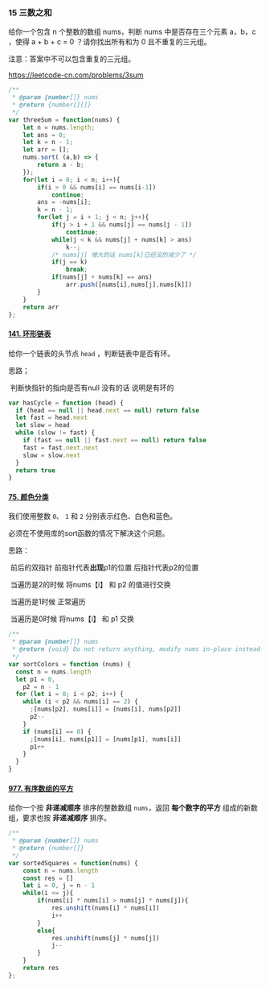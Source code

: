 ### 15 三数之和

给你一个包含 n 个整数的数组 nums，判断 nums 中是否存在三个元素 a，b，c ，使得 a + b + c = 0 ？请你找出所有和为 0 且不重复的三元组。

注意：答案中不可以包含重复的三元组。

https://leetcode-cn.com/problems/3sum

```javascript
/**
 * @param {number[]} nums
 * @return {number[][]}
 */
var threeSum = function(nums) {
    let n = nums.length;
    let ans = 0;
    let k = n - 1;
    let arr = [];
    nums.sort( (a,b) => {
        return a - b; 
    });
    for(let i = 0; i < n; i++){
        if(i > 0 && nums[i] == nums[i-1])
            continue;
        ans = -nums[i];
        k = n - 1;
        for(let j = i + 1; j < n; j++){
            if(j > i + 1 && nums[j] == nums[j - 1])
                continue;
            while(j < k && nums[j] + nums[k] > ans)
                k--;
            /* nums[j] 增大的话 nums[k]已经没的减少了 */
            if(j == k)
                break;
            if(nums[j] + nums[k] == ans)
                arr.push([nums[i],nums[j],nums[k]])
        }
    }
    return arr
};
```

#### [141. 环形链表](https://leetcode-cn.com/problems/linked-list-cycle/)

给你一个链表的头节点 `head` ，判断链表中是否有环。

思路；

​	判断快指针的指向是否有null 没有的话 说明是有环的

```javascript
var hasCycle = function (head) {
  if (head == null || head.next == null) return false
  let fast = head.next
  let slow = head
  while (slow != fast) {
    if (fast == null || fast.next == null) return false
    fast = fast.next.next
    slow = slow.next
  }
  return true
}

```

#### [75. 颜色分类](https://leetcode-cn.com/problems/sort-colors/)

我们使用整数 `0`、 `1` 和 `2` 分别表示红色、白色和蓝色。

必须在不使用库的sort函数的情况下解决这个问题。

思路：

​	前后的双指针 前指针代表**出现**p1的位置 后指针代表p2的位置

​	当遍历是2的时候 将nums【i】 和  p2 的值进行交换

​	当遍历是1时候 正常遍历

​	当遍历是0时候 将nums【i】 和  p1 交换

```js
/**
 * @param {number[]} nums
 * @return {void} Do not return anything, modify nums in-place instead.
 */
var sortColors = function (nums) {
  const n = nums.length
  let p1 = 0,
    p2 = n - 1
  for (let i = 0; i < p2; i++) {
    while (i < p2 && nums[i] == 2) {
      ;[nums[p2], nums[i]] = [nums[i], nums[p2]]
      p2--
    }
    if (nums[i] == 0) {
      ;[nums[i], nums[p1]] = [nums[p1], nums[i]]
      p1++
    }
  }
}
```

#### [977. 有序数组的平方](https://leetcode.cn/problems/squares-of-a-sorted-array/)

给你一个按 **非递减顺序** 排序的整数数组 `nums`，返回 **每个数字的平方** 组成的新数组，要求也按 **非递减顺序** 排序。

```javascript
/**
 * @param {number[]} nums
 * @return {number[]}
 */
var sortedSquares = function(nums) {
    const n = nums.length
    const res = []
    let i = 0, j = n - 1
    while(i <= j){
        if(nums[i] * nums[i] > nums[j] * nums[j]){
            res.unshift(nums[i] * nums[i])
            i++
        }
        else{
            res.unshift(nums[j] * nums[j])
            j--
        }
    }
    return res
};
```

